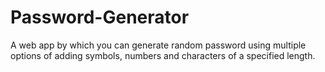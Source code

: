 # Password-Generator

A web app by which you can generate random password using multiple options of adding symbols, numbers and characters of a specified length.
